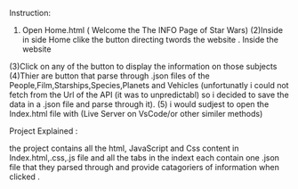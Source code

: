 Instruction:

1) Open Home.html
( Welcome the The INFO Page of Star Wars)
(2)Inside in side Home clike the button directing twords the website
. Inside the website

(3)Click on any of the button to display the information on those subjects
(4)Thier are button that parse through .json files of the
People,Film,Starships,Species,Planets and Vehicles
(unfortunatly i could not fetch from the Url of the API (it was to unpredictabl) so i decided to save the data in a .json file and parse through it).
(5) i would sudjest to open the 
 Index.html file with (Live Server on VsCode/or other similer methods)

Project Explained :

the project contains all the html, JavaScript and Css content
in  Index.html,.css,.js file and all the tabs in the indext each contain one .json file that they parsed through and provide catagoriers
of information when clicked .



